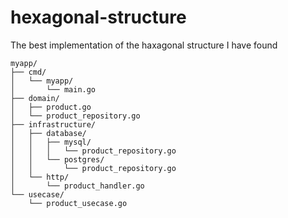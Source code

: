 # hexagonal-structure
The best implementation of the haxagonal structure I have found


```
myapp/
├── cmd/
│   └── myapp/
│       └── main.go
├── domain/
│   ├── product.go
│   └── product_repository.go
├── infrastructure/
│   ├── database/
│   │   ├── mysql/
│   │   │   └── product_repository.go
│   │   └── postgres/
│   │       └── product_repository.go
│   └── http/
│       └── product_handler.go
└── usecase/
    └── product_usecase.go

```
